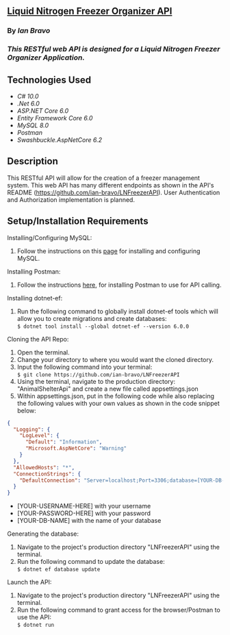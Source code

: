 ## [Liquid Nitrogen Freezer Organizer API](#ln-freezer-api)

### By _**Ian Bravo**_

### _This RESTful web API is designed for a Liquid Nitrogen Freezer Organizer Application._

## Technologies Used

* _C# 10.0_
* _.Net 6.0_
* _ASP.NET Core 6.0_
* _Entity Framework Core 6.0_
* _MySQL 8.0_
* _Postman_
* _Swashbuckle.AspNetCore 6.2_

## Description

This RESTful API will allow for the creation of a freezer management system. This web API has many different endpoints as shown in the API's README (https://github.com/ian-bravo/LNFreezerAPI). User Authentication and Authorization implementation is planned.

## Setup/Installation Requirements

Installing/Configuring MySQL:

1. Follow the instructions on this <a href="https://full-time-pre-october.learnhowtoprogram.com/c-and-net/getting-started-with-c/installing-and-configuring-mysql">page</a> for installing and configuring MySQL.

Installing Postman:
1. Follow the instructions <a href="https://www.postman.com/downloads/">here,</a> for installing Postman to use for API calling.

Installing dotnet-ef:
1. Run the following command to globally install dotnet-ef tools which will allow you to create migrations and create databases:    
   `$ dotnet tool install --global dotnet-ef --version 6.0.0`

Cloning the API Repo:
1. Open the terminal.
2. Change your directory to where you would want the cloned directory.
3. Input the following command into your terminal:  
 `$ git clone https://github.com/ian-bravo/LNFreezerAPI`
4. Using the terminal, navigate to the production directory: "AnimalShelterApi" and create a new file called appsettings.json
5. Within appsettings.json, put in the following code while also replacing the following values with your own values as shown in the code snippet below:
```json
{
  "Logging": {
    "LogLevel": {
      "Default": "Information",
      "Microsoft.AspNetCore": "Warning"
    }
  },
  "AllowedHosts": "*",
  "ConnectionStrings": {
    "DefaultConnection": "Server=localhost;Port=3306;database=[YOUR-DB-NAME];uid=[YOUR-USERNAME-HERE];pwd=[YOUR-PASSWORD-HERE];"
  }
}
```
* [YOUR-USERNAME-HERE] with your username
* [YOUR-PASSWORD-HERE] with your password
* [YOUR-DB-NAME] with the name of your database

Generating the database:
1. Navigate to the project's production directory "LNFreezerAPI" using the terminal.
2. Run the following command to update the database:    
  `$ dotnet ef database update`

Launch the API:
1. Navigate to the project's production directory "LNFreezerAPI" using the terminal.
2. Run the following command to grant access for the browser/Postman to use the API:      
  `$ dotnet run`
